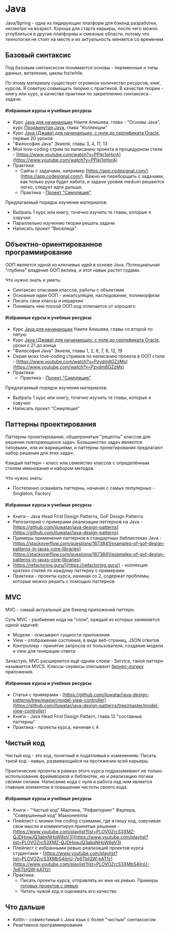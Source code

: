 # Java

Java/Spring - одна из лидирующих платформ для бэкенд разработки, несмотря на возраст. Хороша для старта карьеры, после чего можно углубляться в другие платформы и смежные области, потому что технологии не стоят на месте и их актуальность меняется со временем.

## Базовый синтаксис

Под базовым синтаксисом понимаются основы - переменные и типы данных, ветвления, циклы for/while.

По этому материалу существует огромное количество ресурсов, книг, курсов. Я советую совмещать теорию с практикой. В качестве теории - книгу или курс, в качестве практики по закреплению синтаксиса - задачи.

#### Избранные курсы и учебные ресурсы

- Курс [Java для начинающих](https://www.udemy.com/course/beginners-java/) Наиля Алишева, глава - "Основы Java", курс [Продвинутая Java](https://www.udemy.com/course/javarussia/), глава "Коллекции"
- Курс [Java (Джава) для начинающих: с нуля до сертификата Oracle](https://www.udemy.com/course/java-oca-oracle/), первые 20 уроков
- "Философия Java" Эккеля, главы 3, 4, 11, 13
- Мой love-coding стрим по написанию проекта в процедурном стиле - [https://www.youtube.com/watch?v=PPikj1qHxrA](https://www.youtube.com/watch?v=PPikj1qHxrA)
- Практика:
  - Cайты с задачами, например [https://app.codesignal.com/](https://app.codesignal.com/). Важно не переборщить с задачами, как только рука будет набита, и задачи уровня medium решаются легко, следует идти дальше.
  - Практика - [Проект "Симуляция"](../../Projects/Simulation/index.md)

Предлагаемый порядок изучения материалов:
- Выбрать 1 курс или книгу, точечно изучить те главы, которые я озвучил
- Параллельно изучению теории решать задачи
- Написать проект "Виселица"

## Объектно-ориентированное программирование

ООП является одной из ключевых идей в основе Java. Потенциальная "глубина" владения ООП велика, и этот навык растет годами.

Что нужно знать и уметь:
- Синтаксис описания классов, работы с объектами
- Основные идеи ООП - инкапсуляция, наследование, полиморфизм
- Писать свои классы и иерархии
- Понимать чем плохой ООП код отличается от хорошего

#### Избранные курсы и учебные ресурсы

- Курс [Java для начинающих](https://www.udemy.com/course/beginners-java/) Наиля Алишева, главы со второй по пятую
- Курс [Java (Джава) для начинающих: с нуля до сертификата Oracle](https://www.udemy.com/course/java-oca-oracle/), уроки с 21 до конца
- "Философия Java" Эккеля, главы 1, 2, 6, 7, 8, 12, 19
- Серия моих love-coding стримов по написанию проекта в ООП стиле - [https://www.youtube.com/watch?v=Pzydm8GZzMs](https://www.youtube.com/watch?v=Pzydm8GZzMs)
- Практика:
  - Практика - [Проект "Симуляция"](../../Projects/Simulation/index.md)

Предлагаемый порядок изучения материалов:
- Выбрать 1 курс или книгу, точечно изучить те главы, которые я озвучил
- Написать проект "Симуляция"

## Паттерны проектирования

Паттерны проектирования,  общепринятые "рецепты" классов для решения повторяющихся задач. Большинство задач являются типовыми, или их вариациями, и паттерны проектирования предлагают набор решения для этих задач.

Каждый паттерн - класс или семейство классов с определённым стилем именования и набором методов.

Что нужно знать:
- Постепенно осваивать паттерны, начиная с самых популярных - Singleton, Factory

#### Избранные курсы и учебные ресурсы

- Книги - Java Head First Design Patterns, GoF Design Patterns
- Репозиторий с примерами реализации паттернов на Java - [https://github.com/iluwatar/java-design-patterns](https://github.com/iluwatar/java-design-patterns)
- Примеры применения паттернов в стандартных библиотеках Java - [https://stackoverflow.com/questions/1673841/examples-of-gof-design-patterns-in-javas-core-libraries](https://stackoverflow.com/questions/1673841/examples-of-gof-design-patterns-in-javas-core-libraries)
- [https://refactoring.guru/](https://refactoring.guru/) - коллекция кратких статей по каждому паттерну с примерами
- Практика - проекты курса, начиная со 2, содержат проблемы, которые можно решить с помощью паттернов

## MVC

MVC - самый актуальный для бэкенд приложений паттерн.

Суть MVC - разбиение кода на "слои", каждый из которых занимается одной задачей:
- Модели - описывают сущности приложения
- View - отображение состояния, в виде веб-страниц, JSON ответов
- Контроллер - принятие запросов от пользователя, создание модели и view для генерации ответа

Зачастую, MVC расширяется ещё одним слоем - Service, такой паттерн называется MVCS. Классы-сервисы описывают [бизнес-логику](https://ru.wikipedia.org/wiki/%D0%91%D0%B8%D0%B7%D0%BD%D0%B5%D1%81-%D0%BB%D0%BE%D0%B3%D0%B8%D0%BA%D0%B0) приложения.

#### Избранные курсы и учебные ресурсы

- Статья с примерами - [https://github.com/iluwatar/java-design-patterns/tree/master/model-view-controller](https://github.com/iluwatar/java-design-patterns/tree/master/model-view-controller)
- Книги - Java Head First Design Pattern, глава 12 "составные паттерны"
- Практика - проекты курса, начиная с 4

## Чистый код

Чистый код - это код, понятный и податливый к изменениям. Писать такой код - навык, развивающийся на протяжении всей карьеры.

Практические проекты в рамках этого курса подразумевают не только использование фреймворков и библиотек, но и реализацию логики своими силами. Написание кода с нуля и работа над ним является главным элементом в повышении чистоты своего кода.

#### Избранные курсы и учебные ресурсы

- Книги - "Чистый код" Мартина, "Рефакторинг" Фаулера, "Совершенный код" Макконнелла
- Плейлист с моими live coding стримами, где я пишу код, озвучивая свои мысли и комментируя принятые решения - [https://www.youtube.com/playlist?list=PLOVOZrcS3XMZ-QJDHowJQ3abxNHoW8pV3](https://www.youtube.com/playlist?list=PLOVOZrcS3XMZ-QJDHowJQ3abxNHoW8pV3)
- Плейлист с избранными ревью реализаций проектов курса студентами - [https://www.youtube.com/playlist?list=PLOVOZrcS3XMbS4iInU-7p6TbIQW-kATfz](https://www.youtube.com/playlist?list=PLOVOZrcS3XMbS4iInU-7p6TbIQW-kATfz)
- Практика:
  - Писать проекты курса, отправлять их мне на ревью. Примеры [готовых проектов с ревью](../../Projects/FinishedProjects/index.md)
  - Читать чужой код и оценивать его качество

## Что дальше

- Kotlin - совместимый с Java язык с более "чистым" синтаксисом
- Реактивное программирование
